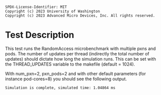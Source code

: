 <!--
  ~ SPDX-License-Identifier: MIT
  ~ Copyright (c) 2023. University of Texas at Austin. All rights reserved.
  -->

```
SPDX-License-Identifier: MIT
Copyright (c) 2023 University of Washington
Copyright (c) 2023 Advanced Micro Devices, Inc. All rights reserved.
```

# Test Description

This test runs the RandomAccess microbenchmark with multiple pxns and pods.
The number of updates per thread (indirectly the total number of updates) should dictate how long the simulation runs.
This can be set with the THREAD_UPDATES variable to the makefile (default = 1024).

With num_pxn=2, pxn_pods=2 and with other default parameters (for instance pod-cores=8) you should see the following output.

```
Simulation is complete, simulated time: 1.04864 ms
```
